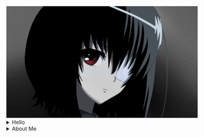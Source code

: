  <img src="https://github.com/Kirigaya230/Kirigaya230/blob/main/MisakiMei.png?raw=true" />

<br/>

<details>
  <summary>Hello</summary>⠀⠀⠀⠀⠀⠀⠀⠀⠀⠀⠀⠀

───▄▀▀▀▄▄▄▄▄▄▄▀▀▀▄───
───█▒▒░░░░░░░░░▒▒█───
────█░░█░░░░░█░░█────
─▄▄──█░░░▀█▀░░░█──▄▄─
█░░█─▀▄░░░░░░░▄▀─█░░█
█▀▀▀▀▀▀▀▀▀▀▀▀▀▀▀▀▀▀▀▀█
█░░╦─╦╔╗╦─╔╗╔╗╔╦╗╔╗░░█
█░░║║║╠─║─║─║║║║║╠─░░█
█░░╚╩╝╚╝╚╝╚╝╚╝╩─╩╚╝░░█
█▄▄▄▄▄▄▄▄▄▄▄▄▄▄▄▄▄▄▄▄█

</details>

<details>
  <summary>About Me</summary>

```
   🌐 Programmer for Fun
   🎮 Games Lover
   💻 JS Lover
   🌎 Philosopher & Physicist
   ⛩️ Misaki Mei Lover
```

</details>
<!---
Kirigaya230/Kirigaya230 is a ✨ special ✨ repository because its `README.md` (this file) appears on your GitHub profile.
You can click the Preview link to take a look at your changes.
--->
